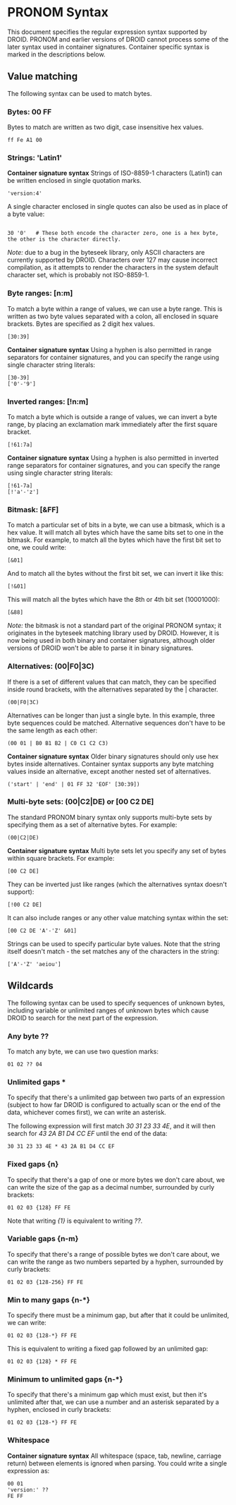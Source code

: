 # PRONOM Syntax
This document specifies the regular expression syntax supported by DROID.
PRONOM and earlier versions of DROID cannot process some of the later syntax used in container signatures.
Container specific syntax is marked in the descriptions below.

## Value matching
The following syntax can be used to match bytes.

### Bytes:  00 FF
Bytes to match are written as two digit, case insensitive hex values.
```
ff Fe A1 00
```

### Strings:  'Latin1'
**Container signature syntax**
Strings of ISO-8859-1 characters (Latin1) can be written enclosed in single quotation marks.
```
'version:4'
```

A single character enclosed in single quotes can also be used as in place of a byte value:
```

30 '0'   # These both encode the character zero, one is a hex byte, the other is the character directly.
```
_Note:_ due to a bug in the byteseek library, only ASCII characters are currently supported by DROID.  Characters over 127 may cause incorrect compilation, as it attempts to render the characters in the system default character set, which is probably not ISO-8859-1.

### Byte ranges: \[n:m]
To match a byte within a range of values, we can use a byte range. This is written as two byte values separated with a colon, all enclosed in square brackets.  Bytes are specified as 2 digit hex values.
```
[30:39]
```

**Container signature syntax**
Using a hyphen is also permitted in range separators for container signatures, and you can specify the range using single character string literals:
```
[30-39]
['0'-'9']
```

### Inverted ranges: \[!n:m]
To match a byte which is outside a range of values, we can invert a byte range, by placing an exclamation mark immediately after the first square bracket.
```
[!61:7a]
```
**Container signature syntax**
Using a hyphen is also permitted in inverted range separators for container signatures, and you can specify the range using single character string literals:
```
[!61-7a]
[!'a'-'z']
```

### Bitmask: \[&FF]
To match a particular set of bits in a byte, we can use a bitmask, which is a hex value.  It will match all bytes which have the same bits set to one in the bitmask.  For example, to match all the bytes which have the first bit set to one, we could write:
```
[&01]
```
And to match all the bytes without the first bit set, we can invert it like this:
```
[!&01]
```
This will match all the bytes which have the 8th or 4th bit set (10001000):
```
[&88]
```
_Note:_ the bitmask is not a standard part of the original PRONOM syntax; it originates in the byteseek matching library used by DROID.  However, it is now being used in both binary and container signatures, although older versions of DROID won't be able to parse it in binary signatures.

### Alternatives: (00|F0|3C)
If there is a set of different values that can match, they can be specified inside round brackets, with the alternatives separated by the | character.
```
(00|F0|3C)
```
Alternatives can be longer than just a single byte.  In this example, three byte sequences could be matched.  Alternative sequences don't have to be the same length as each other:
```
(00 01 | B0 B1 B2 | C0 C1 C2 C3)
```
**Container signature syntax**
Older binary signatures should only use hex bytes inside alternatives.  Container syntax supports any byte matching values inside an alternative, except another nested set of alternatives.
```
('start' | 'end' | 01 FF 32 'EOF' [30:39])
```

### Multi-byte sets: (00|C2|DE) or \[00 C2 DE]
The standard PRONOM binary syntax only supports multi-byte sets by specifying them as a set of alternative bytes.  For example:
```
(00|C2|DE)
```

**Container signature syntax**
Multi byte sets let you specify any set of bytes within square brackets.  For example:
```
[00 C2 DE]
```
They can be inverted just like ranges (which the alternatives syntax doesn't support):
```
[!00 C2 DE]
```
It can also include ranges or any other value matching syntax within the set:
```
[00 C2 DE 'A'-'Z' &01]
```
Strings can be used to specify particular byte values.  Note that the string itself doesn't match - the set matches any of the characters in the string:
```
['A'-'Z' 'aeiou']
```

## Wildcards
The following syntax can be used to specify sequences of unknown bytes, including variable or unlimited ranges of unknown bytes which cause DROID to search for the next part of the expression.

### Any byte ??
To match any byte, we can use two question marks:
```
01 02 ?? 04
```

### Unlimited gaps *
To specify that there's a unlimited gap between two parts of an expression (subject to how far DROID is configured to actually scan or the end of the data, whichever comes first), we can write an asterisk.

The following expression will first match _30 31 23 33 4E_, and it will then search for _43 2A B1 D4 CC EF_ until the end of the data:
```
30 31 23 33 4E * 43 2A B1 D4 CC EF
```

### Fixed gaps {n}
To specify that there's a gap of one or more bytes we don't care about, we can write the size of the gap as a decimal number, surrounded by curly brackets:
```
01 02 03 {128} FF FE
```

Note that writing _{1}_ is equivalent to writing _??_.

### Variable gaps {n-m}
To specify that there's a range of possible bytes we don't care about, we can write the range as two numbers separted by a hyphen, surrounded by curly brackets:
```
01 02 03 {128-256} FF FE
```

### Min to many gaps {n-*}
To specify there must be a minimum gap, but after that it could be unlimited, we can write:
```
01 02 03 {128-*} FF FE
```
This is equivalent to writing a fixed gap followed by an unlimited gap:
```
01 02 03 {128} * FF FE
```

### Minimum to unlimited gaps {n-*}
To specify that there's a minimum gap which must exist, but then it's unlimited after that, we can use a number and an asterisk separated by a hyphen, enclosed in curly brackets:
```
01 02 03 {128-*} FF FE
```

### Whitespace
**Container signature syntax**
All whitespace (space, tab, newline, carriage return) between elements is ignored when parsing.  You could write a single expression as:

```
00 01
'version:' ??
FE FF
```

